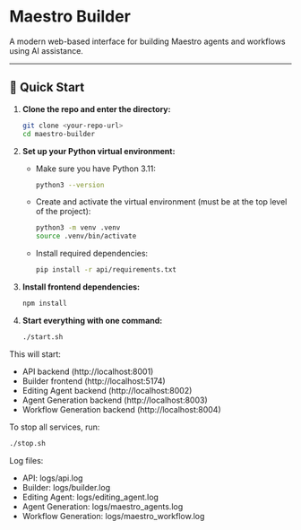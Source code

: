 # Maestro Builder

A modern web-based interface for building Maestro agents and workflows using AI assistance.

---

## 🚀 Quick Start

1. **Clone the repo and enter the directory:**
   ```bash
   git clone <your-repo-url>
   cd maestro-builder
   ```

2. **Set up your Python virtual environment:**
   - Make sure you have Python 3.11:
     ```bash
     python3 --version
     ```
   - Create and activate the virtual environment (must be at the top level of the project):
     ```bash
     python3 -m venv .venv
     source .venv/bin/activate
     ```
   - Install required dependencies:
     ```bash
     pip install -r api/requirements.txt
     ```

3. **Install frontend dependencies:**
   ```bash
   npm install
   ```

4. **Start everything with one command:**
   ```bash
   ./start.sh
   ```

This will start:
- API backend (http://localhost:8001)
- Builder frontend (http://localhost:5174)
- Editing Agent backend (http://localhost:8002)
- Agent Generation backend (http://localhost:8003)
- Workflow Generation backend (http://localhost:8004)

To stop all services, run:
```bash
./stop.sh
```

Log files:
- API: logs/api.log
- Builder: logs/builder.log
- Editing Agent: logs/editing_agent.log
- Agent Generation: logs/maestro_agents.log
- Workflow Generation: logs/maestro_workflow.log